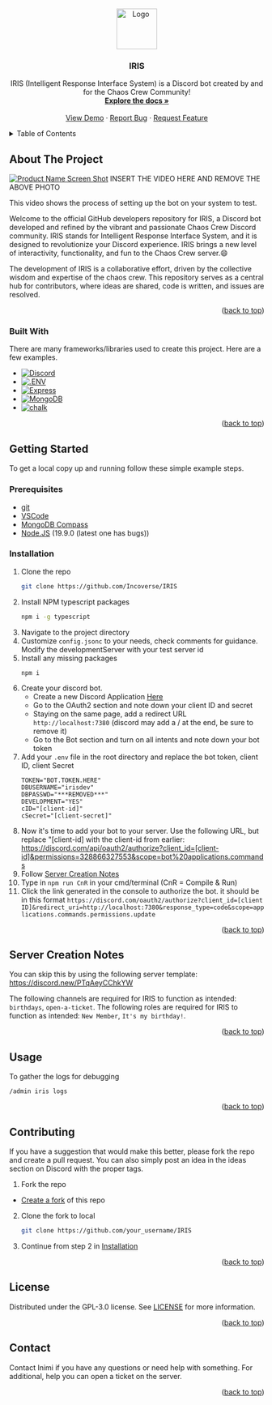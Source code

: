 <a name="readme-top"></a>
<!--
*** This is the readme for the IRIS bot.
-->



<!-- PROJECT LOGO -->
<br />
<div align="center">
  <a href="https://github.com/Incoverse/IRIS">
    <img src="https://i.imgur.com/fZa7QZ4.png" alt="Logo" width="80" height="80">
  </a>

  <h3 align="center">IRIS</h3>

  <p align="center">
    IRIS (Intelligent Response Interface System) is a Discord bot created by and for the Chaos Crew Community!
    <br />
    <a href="https://github.com/Incoverse/IRIS"><strong>Explore the docs »</strong></a>
    <br />
    <br />
    <a href="#about-the-project">View Demo</a>
    ·
    <a href="https://github.com/Incoverse/IRIS/issues">Report Bug</a>
    ·
    <a href="https://github.com/Incoverse/IRIS/issues">Request Feature</a>
  </p>
</div>



<!-- TABLE OF CONTENTS -->
<details>
  <summary>Table of Contents</summary>
  <ol>
    <li>
      <a href="#about-the-project">About The Project</a>
      <ul>
        <li><a href="#built-with">Built With</a></li>
      </ul>
    </li>
    <li>
      <a href="#getting-started">Getting Started</a>
      <ul>
        <li><a href="#prerequisites">Prerequisites</a></li>
        <li><a href="#installation">Installation</a></li>
      </ul>
    </li>
    <li><a href="#server-creation-notes">Server Creation Notes</a></li>
    <li><a href="#usage">Usage</a></li>
    <li><a href="#contributing">Contributing</a></li>
    <li><a href="#license">License</a></li>
    <li><a href="#contact">Contact</a></li>
  </ol>
</details>



<!-- ABOUT THE PROJECT -->
## About The Project

[![Product Name Screen Shot][product-screenshot]](https://example.com)
INSERT THE VIDEO HERE AND REMOVE THE ABOVE PHOTO

This video shows the process of setting up the bot on your system to test.

Welcome to the official GitHub developers repository for IRIS, a Discord bot developed and refined by the vibrant and passionate Chaos Crew Discord community. IRIS stands for Intelligent Response Interface System, and it is designed to revolutionize your Discord experience. IRIS brings a new level of interactivity, functionality, and fun to the Chaos Crew server.:smile:

The development of IRIS is a collaborative effort, driven by the collective wisdom and expertise of the chaos crew. This repository serves as a central hub for contributors, where ideas are shared, code is written, and issues are resolved. 

<p align="right">(<a href="#readme-top">back to top</a>)</p>



### Built With

There are many frameworks/libraries used to create this project. Here are a few examples.

* [![Discord][Discord.js]][Discord-url]
* [![.ENV][dotenv]][dotenv-url]
* [![Express][express]][express-url]
* [![MongoDB][MongoDB]][MongoDB-url]
* [![chalk][chalk]][chalk-url]


<p align="right">(<a href="#readme-top">back to top</a>)</p>



<!-- GETTING STARTED -->
## Getting Started

To get a local copy up and running follow these simple example steps.

### Prerequisites

* [git](https://git-scm.com/book/en/v2/Getting-Started-Installing-Git)
* [VSCode](https://code.visualstudio.com/download)
* [MongoDB Compass](https://www.mongodb.com/try/download/compass)
* [Node.JS](https://nodejs.org/en) (19.9.0 (latest one has bugs)) 

### Installation

1. Clone the repo
   ```sh
   git clone https://github.com/Incoverse/IRIS
   ```
2. Install NPM typescript packages
   ```sh
   npm i -g typescript
   ```
3. Navigate to the project directory
4. Customize `config.jsonc` to your needs, check comments for guidance. Modify the developmentServer with your test server id
5. Install any missing packages
   ```
   npm i
   ```
6. Create your discord bot.
   * Create a new Discord Application [Here](https://discord.com/developers/applications)
   * Go to the OAuth2 section and note down your client ID and secret
   * Staying on the same page, add a redirect URL `http://localhost:7380` (discord may add a / at the end, be sure to remove it) 
   * Go to the Bot section and turn on all intents and note down your bot token
7. Add your `.env` file in the root directory and replace the bot token, client ID, client Secret
   ```
   TOKEN="BOT.TOKEN.HERE"
   DBUSERNAME="irisdev"
   DBPASSWD="***REMOVED***"
   DEVELOPMENT="YES"
   cID="[client-id]"
   cSecret="[client-secret]"
   ```   
9. Now it's time to add your bot to your server. Use the following URL, but replace "[client-id] with the client-id from earlier: https://discord.com/api/oauth2/authorize?client_id=[client-id]&permissions=328866327553&scope=bot%20applications.commands 
11. Follow <a href="#server-creation-notes">Server Creation Notes</a>
12. Type in `npm run CnR` in your cmd/terminal (CnR = Compile & Run)
13. Click the link generated in the console to authorize the bot. it should be in this format `https://discord.com/oauth2/authorize?client_id=[client ID]&redirect_uri=http://localhost:7380&response_type=code&scope=applications.commands.permissions.update`



<p align="right">(<a href="#readme-top">back to top</a>)</p>


<!-- Server Creation Notes -->
## Server Creation Notes

You can skip this by using the following server template: https://discord.new/PTqAeyCChkYW

The following channels are required for IRIS to function as intended: `birthdays`, `open-a-ticket`.
The following roles are required for IRIS to function as intended: `New Member`, `It's my birthday!`.

<p align="right">(<a href="#readme-top">back to top</a>)</p>



<!-- USAGE EXAMPLES -->
## Usage

To gather the logs for debugging 
   ```
   /admin iris logs
   ```

<p align="right">(<a href="#readme-top">back to top</a>)</p>



<!-- CONTRIBUTING -->
## Contributing

If you have a suggestion that would make this better, please fork the repo and create a pull request. You can also simply post an idea in the ideas section on Discord with the proper tags.

1. Fork the repo
  - [Create a fork](https://docs.github.com/en/get-started/quickstart/fork-a-repo) of this repo
2. Clone the fork to local
   ```sh
   git clone https://github.com/your_username/IRIS
   ```
3. Continue from step 2 in <a href="#installation">Installation</a>

<p align="right">(<a href="#readme-top">back to top</a>)</p>



<!-- LICENSE -->
## License

Distributed under the  GPL-3.0 license. See [LICENSE](https://github.com/Incoverse/IRIS/blob/main/LICENSE) for more information.

<p align="right">(<a href="#readme-top">back to top</a>)</p>



<!-- CONTACT -->
## Contact

Contact Inimi if you have any questions or need help with something. For additional, help you can open a ticket on the server.

<p align="right">(<a href="#readme-top">back to top</a>)</p>


<!-- MARKDOWN LINKS & IMAGES -->
<!-- https://www.markdownguide.org/basic-syntax/#reference-style-links -->
[product-screenshot]: https://i.imgur.com/0Lp1rhn.png
[Discord.js]: https://img.shields.io/badge/-DiscordJS-5865F2?logo=Discord&logoColor=white
[Discord-url]: https://discord.js.org/
[dotenv]: https://img.shields.io/badge/-.ENV-ECD53F?logo=.env&logoColor=white
[dotenv-url]: https://www.dotenv.org/
[express]: https://img.shields.io/badge/-Express-000000?logo=Express&logoColor=white
[express-url]: https://expressjs.com/
[MongoDB]: https://img.shields.io/badge/-MongoDB-47A248?logo=MongoDB&logoColor=white
[MongoDB-url]: https://www.mongodb.com/
[chalk]: https://img.shields.io/badge/-chalk-CB3837?logo=npm&logoColor=white
[chalk-url]: https://www.npmjs.com/package/chalk
